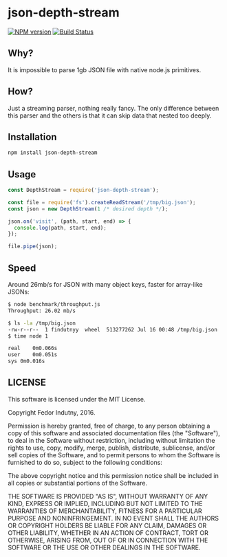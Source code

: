 # json-depth-stream

[![NPM version](https://badge.fury.io/js/json-depth-stream.svg)](http://badge.fury.io/js/json-depth-stream)
[![Build Status](https://secure.travis-ci.org/indutny/json-depth-stream.svg)](http://travis-ci.org/indutny/json-depth-stream)

## Why?

It is impossible to parse 1gb JSON file with native node.js primitives.

## How?

Just a streaming parser, nothing really fancy. The only difference between this
parser and the others is that it can skip data that nested too deeply.

## Installation

```bash
npm install json-depth-stream
```

## Usage


```js
const DepthStream = require('json-depth-stream');

const file = require('fs').createReadStream('/tmp/big.json');
const json = new DepthStream(1 /* desired depth */);

json.on('visit', (path, start, end) => {
  console.log(path, start, end);
});

file.pipe(json);
```

## Speed

Around 26mb/s for JSON with many object keys, faster for array-like JSONs:

```bash
$ node benchmark/throughput.js
Throughput: 26.02 mb/s

$ ls -la /tmp/big.json
-rw-r--r--  1 findutnyy  wheel  513277262 Jul 16 00:48 /tmp/big.json
$ time node 1

real	0m0.066s
user	0m0.051s
sys	0m0.016s
```

## LICENSE

This software is licensed under the MIT License.

Copyright Fedor Indutny, 2016.

Permission is hereby granted, free of charge, to any person obtaining a
copy of this software and associated documentation files (the
"Software"), to deal in the Software without restriction, including
without limitation the rights to use, copy, modify, merge, publish,
distribute, sublicense, and/or sell copies of the Software, and to permit
persons to whom the Software is furnished to do so, subject to the
following conditions:

The above copyright notice and this permission notice shall be included
in all copies or substantial portions of the Software.

THE SOFTWARE IS PROVIDED "AS IS", WITHOUT WARRANTY OF ANY KIND, EXPRESS
OR IMPLIED, INCLUDING BUT NOT LIMITED TO THE WARRANTIES OF
MERCHANTABILITY, FITNESS FOR A PARTICULAR PURPOSE AND NONINFRINGEMENT. IN
NO EVENT SHALL THE AUTHORS OR COPYRIGHT HOLDERS BE LIABLE FOR ANY CLAIM,
DAMAGES OR OTHER LIABILITY, WHETHER IN AN ACTION OF CONTRACT, TORT OR
OTHERWISE, ARISING FROM, OUT OF OR IN CONNECTION WITH THE SOFTWARE OR THE
USE OR OTHER DEALINGS IN THE SOFTWARE.
